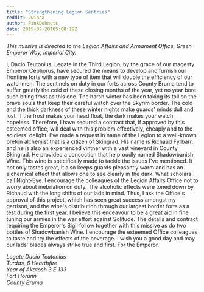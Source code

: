 ```yaml
---
title: "Strengthening Legion Sentries"
reddit: 2winaa
author: PinkDohnuts
date: 2015-02-20T05:08:19Z
---
```


*This missive is directed to the Legion Affairs and Armament Office, Green Emperor Way, Imperial City.*

I, Dacio Teutonius, Legate in the Third Legion, by the grace of our magesty Emperor Cephorus, have secured the means to develop and furnish our frontline forts with a new type of item that will double the efficiency of our watchmen.
  The sentinels on duty in our forts across County Bruma tend to suffer greatly the cold of these closing months of the year, yet no year bore such biting frost as this one. The harsh winter has been taking its toll on the brave souls that keep their careful watch over the Skyrim border. The cold and the thick darkness of these winter nights make guards' minds dull and lost. If the frost makes your head float, the dark makes your watch hopeless.
  Therefore, I have secured a contract that, if approved by this esteemed office, will deal with this problem effectively, cheaply and to the soldiers' delight. I've made a request in name of the Legion to a well-known breton alchemist that is a citizen of Skingrad. His name is Richaud Fyrbarr, and he is also an experienced vintner with a vast vineyard in County Skingrad. He provided a concoction that he proudly named Shadowbanish Wine. This wine is specifically made to tackle the issues I've mentioned. It not only tastes great, it also keeps guards pleasantly warm and has an alchemical effect that allows one to see clearly in the dark. What scholars call Night-Eye. I encourage the colleagues of the Legion Affairs Office not to worry about inebriation on duty. The alcoholic effects were toned down by Richaud with the long shifts of our lads in mind.
  Thus, I ask the Office's approval of this project, which has seen great success amongst my garrison, and the wine's distribution through our largest border forts as a test during the first year.
  I believe this endeavour to be a great aid in fine tuning our armies in the war effort against Solitude.
  The details and contract requiring the Emperor's Sigil follow together with this missive as do two bottles of Shadowbanish Wine. I encourage the esteemed Office colleagues to taste and try the effects of the beverage.
  I wish you a good day and may our lads' blades always strike true and first. For the Emperor.

*Legate Dacio Teutonius*  
*Turdas, 6 Hearthfire*  
*Year of Akatosh 3 E 133*  
*Fort Horunn*  
*County Bruma*  
